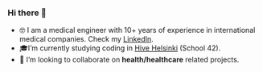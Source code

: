 ### Hi there 👋

- 🤓 I am a medical engineer with 10+ years of experience in international medical companies. Check my [LinkedIn](https://www.linkedin.com/in/anton-kilk-b1863130/).
- 🎓I’m currently studying coding in [Hive Helsinki](https://www.hive.fi/en/) (School 42).
- 💊 I’m looking to collaborate on **health/healthcare** related projects.

<!--
**AntonKilk/AntonKilk** is a ✨ _special_ ✨ repository because its `README.md` (this file) appears on your GitHub profile.

Here are some ideas to get you started:

- 🔭 I’m currently working on ...
- 🌱 I’m currently learning ...
- 👯 I’m looking to collaborate on ...
- 🤔 I’m looking for help with ...
- 💬 Ask me about ...
- 📫 How to reach me: ...
- 😄 Pronouns: ...
- ⚡ Fun fact: ...
-->
